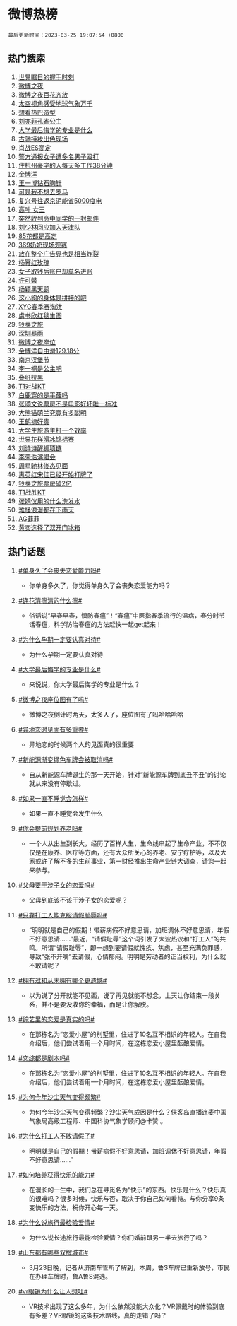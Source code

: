 # 微博热榜

`最后更新时间：2023-03-25 19:07:54 +0800`

## 热门搜索

1. [世界瞩目的握手时刻](https://m.weibo.cn/search?containerid=100103type%3D1%26t%3D10%26q%3D%23%E4%B8%96%E7%95%8C%E7%9E%A9%E7%9B%AE%E7%9A%84%E6%8F%A1%E6%89%8B%E6%97%B6%E5%88%BB%23&stream_entry_id=51&isnewpage=1&extparam=seat%3D1%26dgr%3D0%26c_type%3D51%26stream_entry_id%3D51%26cate%3D10103%26pos%3D0%26filter_type%3Drealtimehot%26display_time%3D1679742472%26pre_seqid%3D16797424725660450414366&luicode=10000011&lfid=106003type%253D25%2526t%253D3%2526disable_hot%253D1%2526filter_type%253Drealtimehot)
1. [微博之夜](https://m.weibo.cn/search?containerid=100103type%3D1%26t%3D10%26q%3D%E5%BE%AE%E5%8D%9A%E4%B9%8B%E5%A4%9C&stream_entry_id=31&isnewpage=1&extparam=seat%3D1%26flag%3D4%26c_type%3D31%26dgr%3D0%26cate%3D5001%26q%3D%25E5%25BE%25AE%25E5%258D%259A%25E4%25B9%258B%25E5%25A4%259C%26filter_type%3Drealtimehot%26realpos%3D1%26pos%3D0%26stream_entry_id%3D31%26band_rank%3D1%26lcate%3D5001%26display_time%3D1679742472%26pre_seqid%3D16797424725660450414366&luicode=10000011&lfid=106003type%253D25%2526t%253D3%2526disable_hot%253D1%2526filter_type%253Drealtimehot)
1. [微博之夜百花齐放](https://m.weibo.cn/search?containerid=100103type%3D1%26t%3D10%26q%3D%23%E5%BE%AE%E5%8D%9A%E4%B9%8B%E5%A4%9C%E7%99%BE%E8%8A%B1%E9%BD%90%E6%94%BE%23&stream_entry_id=31&isnewpage=1&extparam=seat%3D1%26flag%3D4%26c_type%3D31%26dgr%3D0%26cate%3D5001%26q%3D%2523%25E5%25BE%25AE%25E5%258D%259A%25E4%25B9%258B%25E5%25A4%259C%25E7%2599%25BE%25E8%258A%25B1%25E9%25BD%2590%25E6%2594%25BE%2523%26filter_type%3Drealtimehot%26realpos%3D2%26pos%3D1%26stream_entry_id%3D31%26band_rank%3D2%26lcate%3D5001%26display_time%3D1679742472%26pre_seqid%3D16797424725660450414366&luicode=10000011&lfid=106003type%253D25%2526t%253D3%2526disable_hot%253D1%2526filter_type%253Drealtimehot)
1. [太空视角感受地球气象万千](https://m.weibo.cn/search?containerid=100103type%3D1%26t%3D10%26q%3D%23%E5%A4%AA%E7%A9%BA%E8%A7%86%E8%A7%92%E6%84%9F%E5%8F%97%E5%9C%B0%E7%90%83%E6%B0%94%E8%B1%A1%E4%B8%87%E5%8D%83%23&stream_entry_id=31&isnewpage=1&extparam=seat%3D1%26flag%3D0%26c_type%3D31%26dgr%3D0%26cate%3D5001%26q%3D%2523%25E5%25A4%25AA%25E7%25A9%25BA%25E8%25A7%2586%25E8%25A7%2592%25E6%2584%259F%25E5%258F%2597%25E5%259C%25B0%25E7%2590%2583%25E6%25B0%2594%25E8%25B1%25A1%25E4%25B8%2587%25E5%258D%2583%2523%26filter_type%3Drealtimehot%26realpos%3D3%26pos%3D2%26stream_entry_id%3D31%26band_rank%3D3%26lcate%3D5001%26display_time%3D1679742472%26pre_seqid%3D16797424725660450414366&luicode=10000011&lfid=106003type%253D25%2526t%253D3%2526disable_hot%253D1%2526filter_type%253Drealtimehot)
1. [想看热巴造型](https://m.weibo.cn/search?containerid=100103type%3D1%26t%3D10%26q%3D%E6%83%B3%E7%9C%8B%E7%83%AD%E5%B7%B4%E9%80%A0%E5%9E%8B&stream_entry_id=31&isnewpage=1&extparam=seat%3D1%26flag%3D1%26c_type%3D31%26dgr%3D0%26cate%3D5001%26q%3D%25E6%2583%25B3%25E7%259C%258B%25E7%2583%25AD%25E5%25B7%25B4%25E9%2580%25A0%25E5%259E%258B%26filter_type%3Drealtimehot%26realpos%3D4%26pos%3D3%26stream_entry_id%3D31%26band_rank%3D4%26lcate%3D5001%26display_time%3D1679742472%26pre_seqid%3D16797424725660450414366&luicode=10000011&lfid=106003type%253D25%2526t%253D3%2526disable_hot%253D1%2526filter_type%253Drealtimehot)
1. [刘亦菲孔雀公主](https://m.weibo.cn/search?containerid=100103type%3D1%26t%3D10%26q%3D%23%E5%88%98%E4%BA%A6%E8%8F%B2%E5%AD%94%E9%9B%80%E5%85%AC%E4%B8%BB%23&stream_entry_id=31&isnewpage=1&extparam=seat%3D1%26flag%3D16%26c_type%3D31%26dgr%3D0%26cate%3D5001%26q%3D%2523%25E5%2588%2598%25E4%25BA%25A6%25E8%258F%25B2%25E5%25AD%2594%25E9%259B%2580%25E5%2585%25AC%25E4%25B8%25BB%2523%26filter_type%3Drealtimehot%26realpos%3D5%26pos%3D4%26stream_entry_id%3D31%26band_rank%3D5%26lcate%3D5001%26display_time%3D1679742472%26pre_seqid%3D16797424725660450414366&luicode=10000011&lfid=106003type%253D25%2526t%253D3%2526disable_hot%253D1%2526filter_type%253Drealtimehot)
1. [大学最后悔学的专业是什么](https://m.weibo.cn/search?containerid=100103type%3D1%26t%3D10%26q%3D%23%E5%A4%A7%E5%AD%A6%E6%9C%80%E5%90%8E%E6%82%94%E5%AD%A6%E7%9A%84%E4%B8%93%E4%B8%9A%E6%98%AF%E4%BB%80%E4%B9%88%23&stream_entry_id=31&isnewpage=1&extparam=seat%3D1%26flag%3D1%26c_type%3D31%26dgr%3D0%26cate%3D5001%26q%3D%2523%25E5%25A4%25A7%25E5%25AD%25A6%25E6%259C%2580%25E5%2590%258E%25E6%2582%2594%25E5%25AD%25A6%25E7%259A%2584%25E4%25B8%2593%25E4%25B8%259A%25E6%2598%25AF%25E4%25BB%2580%25E4%25B9%2588%2523%26filter_type%3Drealtimehot%26realpos%3D6%26pos%3D5%26stream_entry_id%3D31%26band_rank%3D6%26lcate%3D5001%26display_time%3D1679742472%26pre_seqid%3D16797424725660450414366&luicode=10000011&lfid=106003type%253D25%2526t%253D3%2526disable_hot%253D1%2526filter_type%253Drealtimehot)
1. [古驰持妆出色现场](https://m.weibo.cn/search?containerid=100103type%3D1%26t%3D10%26q%3D%23%E5%8F%A4%E9%A9%B0%E6%8C%81%E5%A6%86%E5%87%BA%E8%89%B2%E7%8E%B0%E5%9C%BA%23&stream_entry_id=31&isnewpage=1&extparam=seat%3D1%26c_type%3D31%26topic_ad%3D1%26cate%3D5001%26adid%3D183595%26q%3D%2523%25E5%258F%25A4%25E9%25A9%25B0%25E6%258C%2581%25E5%25A6%2586%25E5%2587%25BA%25E8%2589%25B2%25E7%258E%25B0%25E5%259C%25BA%2523%26filter_type%3Drealtimehot%26stream_entry_id%3D31%26dgr%3D0%26band_rank%3D7%26lcate%3D5001%26pos%3D6%26display_time%3D1679742472%26pre_seqid%3D16797424725660450414366&luicode=10000011&lfid=106003type%253D25%2526t%253D3%2526disable_hot%253D1%2526filter_type%253Drealtimehot)
1. [肖战ES高定](https://m.weibo.cn/search?containerid=100103type%3D1%26t%3D10%26q%3D%23%E8%82%96%E6%88%98ES%E9%AB%98%E5%AE%9A%23&stream_entry_id=31&isnewpage=1&extparam=seat%3D1%26flag%3D1%26c_type%3D31%26dgr%3D0%26cate%3D5001%26q%3D%2523%25E8%2582%2596%25E6%2588%2598ES%25E9%25AB%2598%25E5%25AE%259A%2523%26filter_type%3Drealtimehot%26realpos%3D7%26pos%3D7%26stream_entry_id%3D31%26band_rank%3D7%26lcate%3D5001%26display_time%3D1679742472%26pre_seqid%3D16797424725660450414366&luicode=10000011&lfid=106003type%253D25%2526t%253D3%2526disable_hot%253D1%2526filter_type%253Drealtimehot)
1. [警方通报女子遭多名男子殴打](https://m.weibo.cn/search?containerid=100103type%3D1%26t%3D10%26q%3D%23%E8%AD%A6%E6%96%B9%E9%80%9A%E6%8A%A5%E5%A5%B3%E5%AD%90%E9%81%AD%E5%A4%9A%E5%90%8D%E7%94%B7%E5%AD%90%E6%AE%B4%E6%89%93%23&stream_entry_id=31&isnewpage=1&extparam=seat%3D1%26flag%3D1%26c_type%3D31%26dgr%3D0%26cate%3D5001%26q%3D%2523%25E8%25AD%25A6%25E6%2596%25B9%25E9%2580%259A%25E6%258A%25A5%25E5%25A5%25B3%25E5%25AD%2590%25E9%2581%25AD%25E5%25A4%259A%25E5%2590%258D%25E7%2594%25B7%25E5%25AD%2590%25E6%25AE%25B4%25E6%2589%2593%2523%26filter_type%3Drealtimehot%26realpos%3D8%26pos%3D8%26stream_entry_id%3D31%26band_rank%3D8%26lcate%3D5001%26display_time%3D1679742472%26pre_seqid%3D16797424725660450414366&luicode=10000011&lfid=106003type%253D25%2526t%253D3%2526disable_hot%253D1%2526filter_type%253Drealtimehot)
1. [住杭州豪宅的人每天多工作38分钟](https://m.weibo.cn/search?containerid=100103type%3D1%26t%3D10%26q%3D%23%E4%BD%8F%E6%9D%AD%E5%B7%9E%E8%B1%AA%E5%AE%85%E7%9A%84%E4%BA%BA%E6%AF%8F%E5%A4%A9%E5%A4%9A%E5%B7%A5%E4%BD%9C38%E5%88%86%E9%92%9F%23&stream_entry_id=31&isnewpage=1&extparam=seat%3D1%26flag%3D1%26c_type%3D31%26dgr%3D0%26cate%3D5001%26q%3D%2523%25E4%25BD%258F%25E6%259D%25AD%25E5%25B7%259E%25E8%25B1%25AA%25E5%25AE%2585%25E7%259A%2584%25E4%25BA%25BA%25E6%25AF%258F%25E5%25A4%25A9%25E5%25A4%259A%25E5%25B7%25A5%25E4%25BD%259C38%25E5%2588%2586%25E9%2592%259F%2523%26filter_type%3Drealtimehot%26realpos%3D9%26pos%3D9%26stream_entry_id%3D31%26band_rank%3D9%26lcate%3D5001%26display_time%3D1679742472%26pre_seqid%3D16797424725660450414366&luicode=10000011&lfid=106003type%253D25%2526t%253D3%2526disable_hot%253D1%2526filter_type%253Drealtimehot)
1. [金博洋](https://m.weibo.cn/search?containerid=100103type%3D1%26t%3D10%26q%3D%E9%87%91%E5%8D%9A%E6%B4%8B&stream_entry_id=31&isnewpage=1&extparam=seat%3D1%26flag%3D1%26c_type%3D31%26dgr%3D0%26cate%3D5001%26q%3D%25E9%2587%2591%25E5%258D%259A%25E6%25B4%258B%26filter_type%3Drealtimehot%26realpos%3D10%26pos%3D10%26stream_entry_id%3D31%26band_rank%3D10%26lcate%3D5001%26display_time%3D1679742472%26pre_seqid%3D16797424725660450414366&luicode=10000011&lfid=106003type%253D25%2526t%253D3%2526disable_hot%253D1%2526filter_type%253Drealtimehot)
1. [王一博钻石胸针](https://m.weibo.cn/search?containerid=100103type%3D1%26t%3D10%26q%3D%23%E7%8E%8B%E4%B8%80%E5%8D%9A%E9%92%BB%E7%9F%B3%E8%83%B8%E9%92%88%23&stream_entry_id=31&isnewpage=1&extparam=seat%3D1%26flag%3D1%26c_type%3D31%26dgr%3D0%26cate%3D5001%26q%3D%2523%25E7%258E%258B%25E4%25B8%2580%25E5%258D%259A%25E9%2592%25BB%25E7%259F%25B3%25E8%2583%25B8%25E9%2592%2588%2523%26filter_type%3Drealtimehot%26realpos%3D11%26pos%3D11%26stream_entry_id%3D31%26band_rank%3D11%26lcate%3D5001%26display_time%3D1679742472%26pre_seqid%3D16797424725660450414366&luicode=10000011&lfid=106003type%253D25%2526t%253D3%2526disable_hot%253D1%2526filter_type%253Drealtimehot)
1. [可是我不想去罗马](https://m.weibo.cn/search?containerid=100103type%3D1%26t%3D10%26q%3D%23%E5%8F%AF%E6%98%AF%E6%88%91%E4%B8%8D%E6%83%B3%E5%8E%BB%E7%BD%97%E9%A9%AC%23&stream_entry_id=31&isnewpage=1&extparam=seat%3D1%26flag%3D0%26c_type%3D31%26dgr%3D0%26cate%3D5001%26q%3D%2523%25E5%258F%25AF%25E6%2598%25AF%25E6%2588%2591%25E4%25B8%258D%25E6%2583%25B3%25E5%258E%25BB%25E7%25BD%2597%25E9%25A9%25AC%2523%26filter_type%3Drealtimehot%26realpos%3D12%26pos%3D12%26stream_entry_id%3D31%26band_rank%3D12%26lcate%3D5001%26display_time%3D1679742472%26pre_seqid%3D16797424725660450414366&luicode=10000011&lfid=106003type%253D25%2526t%253D3%2526disable_hot%253D1%2526filter_type%253Drealtimehot)
1. [复兴号往返京沪能省5000度电](https://m.weibo.cn/search?containerid=100103type%3D1%26t%3D10%26q%3D%23%E5%A4%8D%E5%85%B4%E5%8F%B7%E5%BE%80%E8%BF%94%E4%BA%AC%E6%B2%AA%E8%83%BD%E7%9C%815000%E5%BA%A6%E7%94%B5%23&stream_entry_id=31&isnewpage=1&extparam=seat%3D1%26flag%3D1%26c_type%3D31%26dgr%3D0%26cate%3D5001%26q%3D%2523%25E5%25A4%258D%25E5%2585%25B4%25E5%258F%25B7%25E5%25BE%2580%25E8%25BF%2594%25E4%25BA%25AC%25E6%25B2%25AA%25E8%2583%25BD%25E7%259C%25815000%25E5%25BA%25A6%25E7%2594%25B5%2523%26filter_type%3Drealtimehot%26realpos%3D13%26pos%3D13%26stream_entry_id%3D31%26band_rank%3D13%26lcate%3D5001%26display_time%3D1679742472%26pre_seqid%3D16797424725660450414366&luicode=10000011&lfid=106003type%253D25%2526t%253D3%2526disable_hot%253D1%2526filter_type%253Drealtimehot)
1. [高叶 女王](https://m.weibo.cn/search?containerid=100103type%3D1%26t%3D10%26q%3D%E9%AB%98%E5%8F%B6+%E5%A5%B3%E7%8E%8B&stream_entry_id=31&isnewpage=1&extparam=seat%3D1%26flag%3D1%26c_type%3D31%26dgr%3D0%26cate%3D5001%26q%3D%25E9%25AB%2598%25E5%258F%25B6%2520%25E5%25A5%25B3%25E7%258E%258B%26filter_type%3Drealtimehot%26realpos%3D14%26pos%3D14%26stream_entry_id%3D31%26band_rank%3D14%26lcate%3D5001%26display_time%3D1679742472%26pre_seqid%3D16797424725660450414366&luicode=10000011&lfid=106003type%253D25%2526t%253D3%2526disable_hot%253D1%2526filter_type%253Drealtimehot)
1. [突然收到高中同学的一封邮件](https://m.weibo.cn/search?containerid=100103type%3D1%26t%3D10%26q%3D%23%E7%AA%81%E7%84%B6%E6%94%B6%E5%88%B0%E9%AB%98%E4%B8%AD%E5%90%8C%E5%AD%A6%E7%9A%84%E4%B8%80%E5%B0%81%E9%82%AE%E4%BB%B6%23&stream_entry_id=31&isnewpage=1&extparam=seat%3D1%26flag%3D1%26c_type%3D31%26dgr%3D0%26cate%3D5001%26q%3D%2523%25E7%25AA%2581%25E7%2584%25B6%25E6%2594%25B6%25E5%2588%25B0%25E9%25AB%2598%25E4%25B8%25AD%25E5%2590%258C%25E5%25AD%25A6%25E7%259A%2584%25E4%25B8%2580%25E5%25B0%2581%25E9%2582%25AE%25E4%25BB%25B6%2523%26filter_type%3Drealtimehot%26realpos%3D15%26pos%3D15%26stream_entry_id%3D31%26band_rank%3D15%26lcate%3D5001%26display_time%3D1679742472%26pre_seqid%3D16797424725660450414366&luicode=10000011&lfid=106003type%253D25%2526t%253D3%2526disable_hot%253D1%2526filter_type%253Drealtimehot)
1. [刘少林回应加入天津队](https://m.weibo.cn/search?containerid=100103type%3D1%26t%3D10%26q%3D%23%E5%88%98%E5%B0%91%E6%9E%97%E5%9B%9E%E5%BA%94%E5%8A%A0%E5%85%A5%E5%A4%A9%E6%B4%A5%E9%98%9F%23&stream_entry_id=31&isnewpage=1&extparam=seat%3D1%26flag%3D0%26c_type%3D31%26dgr%3D0%26cate%3D5001%26q%3D%2523%25E5%2588%2598%25E5%25B0%2591%25E6%259E%2597%25E5%259B%259E%25E5%25BA%2594%25E5%258A%25A0%25E5%2585%25A5%25E5%25A4%25A9%25E6%25B4%25A5%25E9%2598%259F%2523%26filter_type%3Drealtimehot%26realpos%3D16%26pos%3D16%26stream_entry_id%3D31%26band_rank%3D16%26lcate%3D5001%26display_time%3D1679742472%26pre_seqid%3D16797424725660450414366&luicode=10000011&lfid=106003type%253D25%2526t%253D3%2526disable_hot%253D1%2526filter_type%253Drealtimehot)
1. [85花都是高定](https://m.weibo.cn/search?containerid=100103type%3D1%26t%3D10%26q%3D%2385%E8%8A%B1%E9%83%BD%E6%98%AF%E9%AB%98%E5%AE%9A%23&stream_entry_id=31&isnewpage=1&extparam=seat%3D1%26flag%3D1%26c_type%3D31%26dgr%3D0%26cate%3D5001%26q%3D%252385%25E8%258A%25B1%25E9%2583%25BD%25E6%2598%25AF%25E9%25AB%2598%25E5%25AE%259A%2523%26filter_type%3Drealtimehot%26realpos%3D17%26pos%3D17%26stream_entry_id%3D31%26band_rank%3D17%26lcate%3D5001%26display_time%3D1679742472%26pre_seqid%3D16797424725660450414366&luicode=10000011&lfid=106003type%253D25%2526t%253D3%2526disable_hot%253D1%2526filter_type%253Drealtimehot)
1. [369奶奶现场观赛](https://m.weibo.cn/search?containerid=100103type%3D1%26t%3D10%26q%3D%23369%E5%A5%B6%E5%A5%B6%E7%8E%B0%E5%9C%BA%E8%A7%82%E8%B5%9B%23&stream_entry_id=31&isnewpage=1&extparam=seat%3D1%26flag%3D1%26c_type%3D31%26dgr%3D0%26cate%3D5001%26q%3D%2523369%25E5%25A5%25B6%25E5%25A5%25B6%25E7%258E%25B0%25E5%259C%25BA%25E8%25A7%2582%25E8%25B5%259B%2523%26filter_type%3Drealtimehot%26realpos%3D18%26pos%3D18%26stream_entry_id%3D31%26band_rank%3D18%26lcate%3D5001%26display_time%3D1679742472%26pre_seqid%3D16797424725660450414366&luicode=10000011&lfid=106003type%253D25%2526t%253D3%2526disable_hot%253D1%2526filter_type%253Drealtimehot)
1. [放在整个广告界也是相当炸裂](https://m.weibo.cn/search?containerid=100103type%3D1%26t%3D10%26q%3D%23%E6%94%BE%E5%9C%A8%E6%95%B4%E4%B8%AA%E5%B9%BF%E5%91%8A%E7%95%8C%E4%B9%9F%E6%98%AF%E7%9B%B8%E5%BD%93%E7%82%B8%E8%A3%82%23&stream_entry_id=31&isnewpage=1&extparam=seat%3D1%26flag%3D1%26c_type%3D31%26dgr%3D0%26cate%3D5001%26q%3D%2523%25E6%2594%25BE%25E5%259C%25A8%25E6%2595%25B4%25E4%25B8%25AA%25E5%25B9%25BF%25E5%2591%258A%25E7%2595%258C%25E4%25B9%259F%25E6%2598%25AF%25E7%259B%25B8%25E5%25BD%2593%25E7%2582%25B8%25E8%25A3%2582%2523%26filter_type%3Drealtimehot%26realpos%3D19%26pos%3D19%26stream_entry_id%3D31%26band_rank%3D19%26lcate%3D5001%26display_time%3D1679742472%26pre_seqid%3D16797424725660450414366&luicode=10000011&lfid=106003type%253D25%2526t%253D3%2526disable_hot%253D1%2526filter_type%253Drealtimehot)
1. [杨幂红玫瑰](https://m.weibo.cn/search?containerid=100103type%3D1%26t%3D10%26q%3D%E6%9D%A8%E5%B9%82%E7%BA%A2%E7%8E%AB%E7%91%B0&stream_entry_id=31&isnewpage=1&extparam=seat%3D1%26flag%3D2%26c_type%3D31%26dgr%3D0%26cate%3D5001%26q%3D%25E6%259D%25A8%25E5%25B9%2582%25E7%25BA%25A2%25E7%258E%25AB%25E7%2591%25B0%26filter_type%3Drealtimehot%26realpos%3D20%26pos%3D20%26stream_entry_id%3D31%26band_rank%3D20%26lcate%3D5001%26display_time%3D1679742472%26pre_seqid%3D16797424725660450414366&luicode=10000011&lfid=106003type%253D25%2526t%253D3%2526disable_hot%253D1%2526filter_type%253Drealtimehot)
1. [女子取钱后账户却莫名进账](https://m.weibo.cn/search?containerid=100103type%3D1%26t%3D10%26q%3D%23%E5%A5%B3%E5%AD%90%E5%8F%96%E9%92%B1%E5%90%8E%E8%B4%A6%E6%88%B7%E5%8D%B4%E8%8E%AB%E5%90%8D%E8%BF%9B%E8%B4%A6%23&stream_entry_id=31&isnewpage=1&extparam=seat%3D1%26flag%3D1%26c_type%3D31%26dgr%3D0%26cate%3D5001%26q%3D%2523%25E5%25A5%25B3%25E5%25AD%2590%25E5%258F%2596%25E9%2592%25B1%25E5%2590%258E%25E8%25B4%25A6%25E6%2588%25B7%25E5%258D%25B4%25E8%258E%25AB%25E5%2590%258D%25E8%25BF%259B%25E8%25B4%25A6%2523%26filter_type%3Drealtimehot%26realpos%3D21%26pos%3D21%26stream_entry_id%3D31%26band_rank%3D21%26lcate%3D5001%26display_time%3D1679742472%26pre_seqid%3D16797424725660450414366&luicode=10000011&lfid=106003type%253D25%2526t%253D3%2526disable_hot%253D1%2526filter_type%253Drealtimehot)
1. [许可馨](https://m.weibo.cn/search?containerid=100103type%3D1%26t%3D10%26q%3D%E8%AE%B8%E5%8F%AF%E9%A6%A8&stream_entry_id=31&isnewpage=1&extparam=seat%3D1%26flag%3D0%26c_type%3D31%26dgr%3D0%26cate%3D5001%26q%3D%25E8%25AE%25B8%25E5%258F%25AF%25E9%25A6%25A8%26filter_type%3Drealtimehot%26realpos%3D22%26pos%3D22%26stream_entry_id%3D31%26band_rank%3D22%26lcate%3D5001%26display_time%3D1679742472%26pre_seqid%3D16797424725660450414366&luicode=10000011&lfid=106003type%253D25%2526t%253D3%2526disable_hot%253D1%2526filter_type%253Drealtimehot)
1. [杨颖黑天鹅](https://m.weibo.cn/search?containerid=100103type%3D1%26t%3D10%26q%3D%23%E6%9D%A8%E9%A2%96%E9%BB%91%E5%A4%A9%E9%B9%85%23&stream_entry_id=31&isnewpage=1&extparam=seat%3D1%26flag%3D2%26c_type%3D31%26dgr%3D0%26cate%3D5001%26q%3D%2523%25E6%259D%25A8%25E9%25A2%2596%25E9%25BB%2591%25E5%25A4%25A9%25E9%25B9%2585%2523%26filter_type%3Drealtimehot%26realpos%3D23%26pos%3D23%26stream_entry_id%3D31%26band_rank%3D23%26lcate%3D5001%26display_time%3D1679742472%26pre_seqid%3D16797424725660450414366&luicode=10000011&lfid=106003type%253D25%2526t%253D3%2526disable_hot%253D1%2526filter_type%253Drealtimehot)
1. [这小狗的身体是拼接的吧](https://m.weibo.cn/search?containerid=100103type%3D1%26t%3D10%26q%3D%23%E8%BF%99%E5%B0%8F%E7%8B%97%E7%9A%84%E8%BA%AB%E4%BD%93%E6%98%AF%E6%8B%BC%E6%8E%A5%E7%9A%84%E5%90%A7%23&stream_entry_id=31&isnewpage=1&extparam=seat%3D1%26flag%3D0%26c_type%3D31%26dgr%3D0%26cate%3D5001%26q%3D%2523%25E8%25BF%2599%25E5%25B0%258F%25E7%258B%2597%25E7%259A%2584%25E8%25BA%25AB%25E4%25BD%2593%25E6%2598%25AF%25E6%258B%25BC%25E6%258E%25A5%25E7%259A%2584%25E5%2590%25A7%2523%26filter_type%3Drealtimehot%26realpos%3D24%26pos%3D24%26stream_entry_id%3D31%26band_rank%3D24%26lcate%3D5001%26display_time%3D1679742472%26pre_seqid%3D16797424725660450414366&luicode=10000011&lfid=106003type%253D25%2526t%253D3%2526disable_hot%253D1%2526filter_type%253Drealtimehot)
1. [XYG春季赛淘汰](https://m.weibo.cn/search?containerid=100103type%3D1%26t%3D10%26q%3D%23XYG%E6%98%A5%E5%AD%A3%E8%B5%9B%E6%B7%98%E6%B1%B0%23&stream_entry_id=31&isnewpage=1&extparam=seat%3D1%26flag%3D1%26c_type%3D31%26dgr%3D0%26cate%3D5001%26q%3D%2523XYG%25E6%2598%25A5%25E5%25AD%25A3%25E8%25B5%259B%25E6%25B7%2598%25E6%25B1%25B0%2523%26filter_type%3Drealtimehot%26realpos%3D25%26pos%3D25%26stream_entry_id%3D31%26band_rank%3D25%26lcate%3D5001%26display_time%3D1679742472%26pre_seqid%3D16797424725660450414366&luicode=10000011&lfid=106003type%253D25%2526t%253D3%2526disable_hot%253D1%2526filter_type%253Drealtimehot)
1. [虞书欣红毯生图](https://m.weibo.cn/search?containerid=100103type%3D1%26t%3D10%26q%3D%23%E8%99%9E%E4%B9%A6%E6%AC%A3%E7%BA%A2%E6%AF%AF%E7%94%9F%E5%9B%BE%23&stream_entry_id=31&isnewpage=1&extparam=seat%3D1%26flag%3D0%26c_type%3D31%26dgr%3D0%26cate%3D5001%26q%3D%2523%25E8%2599%259E%25E4%25B9%25A6%25E6%25AC%25A3%25E7%25BA%25A2%25E6%25AF%25AF%25E7%2594%259F%25E5%259B%25BE%2523%26filter_type%3Drealtimehot%26realpos%3D26%26pos%3D26%26stream_entry_id%3D31%26band_rank%3D26%26lcate%3D5001%26display_time%3D1679742472%26pre_seqid%3D16797424725660450414366&luicode=10000011&lfid=106003type%253D25%2526t%253D3%2526disable_hot%253D1%2526filter_type%253Drealtimehot)
1. [铃芽之旅](https://m.weibo.cn/search?containerid=100103type%3D1%26t%3D10%26q%3D%E9%93%83%E8%8A%BD%E4%B9%8B%E6%97%85&stream_entry_id=31&isnewpage=1&extparam=seat%3D1%26flag%3D0%26c_type%3D31%26dgr%3D0%26cate%3D5001%26q%3D%25E9%2593%2583%25E8%258A%25BD%25E4%25B9%258B%25E6%2597%2585%26filter_type%3Drealtimehot%26realpos%3D27%26pos%3D27%26stream_entry_id%3D31%26band_rank%3D27%26lcate%3D5001%26display_time%3D1679742472%26pre_seqid%3D16797424725660450414366&luicode=10000011&lfid=106003type%253D25%2526t%253D3%2526disable_hot%253D1%2526filter_type%253Drealtimehot)
1. [深圳暴雨](https://m.weibo.cn/search?containerid=100103type%3D1%26t%3D10%26q%3D%23%E6%B7%B1%E5%9C%B3%E6%9A%B4%E9%9B%A8%23&stream_entry_id=31&isnewpage=1&extparam=seat%3D1%26flag%3D0%26c_type%3D31%26dgr%3D0%26cate%3D5001%26q%3D%2523%25E6%25B7%25B1%25E5%259C%25B3%25E6%259A%25B4%25E9%259B%25A8%2523%26filter_type%3Drealtimehot%26realpos%3D28%26pos%3D28%26stream_entry_id%3D31%26band_rank%3D28%26lcate%3D5001%26display_time%3D1679742472%26pre_seqid%3D16797424725660450414366&luicode=10000011&lfid=106003type%253D25%2526t%253D3%2526disable_hot%253D1%2526filter_type%253Drealtimehot)
1. [微博之夜座位](https://m.weibo.cn/search?containerid=100103type%3D1%26t%3D10%26q%3D%23%E5%BE%AE%E5%8D%9A%E4%B9%8B%E5%A4%9C%E5%BA%A7%E4%BD%8D%23&stream_entry_id=31&isnewpage=1&extparam=seat%3D1%26flag%3D1%26c_type%3D31%26dgr%3D0%26cate%3D5001%26q%3D%2523%25E5%25BE%25AE%25E5%258D%259A%25E4%25B9%258B%25E5%25A4%259C%25E5%25BA%25A7%25E4%25BD%258D%2523%26filter_type%3Drealtimehot%26realpos%3D29%26pos%3D29%26stream_entry_id%3D31%26band_rank%3D29%26lcate%3D5001%26display_time%3D1679742472%26pre_seqid%3D16797424725660450414366&luicode=10000011&lfid=106003type%253D25%2526t%253D3%2526disable_hot%253D1%2526filter_type%253Drealtimehot)
1. [金博洋自由滑129.18分](https://m.weibo.cn/search?containerid=100103type%3D1%26t%3D10%26q%3D%23%E9%87%91%E5%8D%9A%E6%B4%8B%E8%87%AA%E7%94%B1%E6%BB%91129.18%E5%88%86%23&stream_entry_id=31&isnewpage=1&extparam=seat%3D1%26flag%3D1%26c_type%3D31%26dgr%3D0%26cate%3D5001%26q%3D%2523%25E9%2587%2591%25E5%258D%259A%25E6%25B4%258B%25E8%2587%25AA%25E7%2594%25B1%25E6%25BB%2591129.18%25E5%2588%2586%2523%26filter_type%3Drealtimehot%26realpos%3D30%26pos%3D30%26stream_entry_id%3D31%26band_rank%3D30%26lcate%3D5001%26display_time%3D1679742472%26pre_seqid%3D16797424725660450414366&luicode=10000011&lfid=106003type%253D25%2526t%253D3%2526disable_hot%253D1%2526filter_type%253Drealtimehot)
1. [南京汉堡节](https://m.weibo.cn/search?containerid=100103type%3D1%26t%3D10%26q%3D%23%E5%8D%97%E4%BA%AC%E6%B1%89%E5%A0%A1%E8%8A%82%23&stream_entry_id=31&isnewpage=1&extparam=seat%3D1%26flag%3D0%26c_type%3D31%26dgr%3D0%26cate%3D5001%26q%3D%2523%25E5%258D%2597%25E4%25BA%25AC%25E6%25B1%2589%25E5%25A0%25A1%25E8%258A%2582%2523%26filter_type%3Drealtimehot%26realpos%3D31%26pos%3D31%26stream_entry_id%3D31%26band_rank%3D31%26lcate%3D5001%26display_time%3D1679742472%26pre_seqid%3D16797424725660450414366&luicode=10000011&lfid=106003type%253D25%2526t%253D3%2526disable_hot%253D1%2526filter_type%253Drealtimehot)
1. [李一桐是公主吧](https://m.weibo.cn/search?containerid=100103type%3D1%26t%3D10%26q%3D%23%E6%9D%8E%E4%B8%80%E6%A1%90%E6%98%AF%E5%85%AC%E4%B8%BB%E5%90%A7%23&stream_entry_id=31&isnewpage=1&extparam=seat%3D1%26flag%3D0%26c_type%3D31%26dgr%3D0%26cate%3D5001%26q%3D%2523%25E6%259D%258E%25E4%25B8%2580%25E6%25A1%2590%25E6%2598%25AF%25E5%2585%25AC%25E4%25B8%25BB%25E5%2590%25A7%2523%26filter_type%3Drealtimehot%26realpos%3D32%26pos%3D32%26stream_entry_id%3D31%26band_rank%3D32%26lcate%3D5001%26display_time%3D1679742472%26pre_seqid%3D16797424725660450414366&luicode=10000011&lfid=106003type%253D25%2526t%253D3%2526disable_hot%253D1%2526filter_type%253Drealtimehot)
1. [叠纸拉黑](https://m.weibo.cn/search?containerid=100103type%3D1%26t%3D10%26q%3D%E5%8F%A0%E7%BA%B8%E6%8B%89%E9%BB%91&stream_entry_id=31&isnewpage=1&extparam=seat%3D1%26flag%3D0%26c_type%3D31%26dgr%3D0%26cate%3D5001%26q%3D%25E5%258F%25A0%25E7%25BA%25B8%25E6%258B%2589%25E9%25BB%2591%26filter_type%3Drealtimehot%26realpos%3D33%26pos%3D33%26stream_entry_id%3D31%26band_rank%3D33%26lcate%3D5001%26display_time%3D1679742472%26pre_seqid%3D16797424725660450414366&luicode=10000011&lfid=106003type%253D25%2526t%253D3%2526disable_hot%253D1%2526filter_type%253Drealtimehot)
1. [T1对战KT](https://m.weibo.cn/search?containerid=100103type%3D1%26t%3D10%26q%3D%23T1%E5%AF%B9%E6%88%98KT%23&stream_entry_id=31&isnewpage=1&extparam=seat%3D1%26flag%3D0%26c_type%3D31%26dgr%3D0%26cate%3D5001%26q%3D%2523T1%25E5%25AF%25B9%25E6%2588%2598KT%2523%26filter_type%3Drealtimehot%26realpos%3D34%26pos%3D34%26stream_entry_id%3D31%26band_rank%3D34%26lcate%3D5001%26display_time%3D1679742472%26pre_seqid%3D16797424725660450414366&luicode=10000011&lfid=106003type%253D25%2526t%253D3%2526disable_hot%253D1%2526filter_type%253Drealtimehot)
1. [白鹿穿的是平菇吗](https://m.weibo.cn/search?containerid=100103type%3D1%26t%3D10%26q%3D%23%E7%99%BD%E9%B9%BF%E7%A9%BF%E7%9A%84%E6%98%AF%E5%B9%B3%E8%8F%87%E5%90%97%23&stream_entry_id=31&isnewpage=1&extparam=seat%3D1%26flag%3D0%26c_type%3D31%26dgr%3D0%26cate%3D5001%26q%3D%2523%25E7%2599%25BD%25E9%25B9%25BF%25E7%25A9%25BF%25E7%259A%2584%25E6%2598%25AF%25E5%25B9%25B3%25E8%258F%2587%25E5%2590%2597%2523%26filter_type%3Drealtimehot%26realpos%3D35%26pos%3D35%26stream_entry_id%3D31%26band_rank%3D35%26lcate%3D5001%26display_time%3D1679742472%26pre_seqid%3D16797424725660450414366&luicode=10000011&lfid=106003type%253D25%2526t%253D3%2526disable_hot%253D1%2526filter_type%253Drealtimehot)
1. [张颂文说票房不是电影好坏唯一标准](https://m.weibo.cn/search?containerid=100103type%3D1%26t%3D10%26q%3D%23%E5%BC%A0%E9%A2%82%E6%96%87%E8%AF%B4%E7%A5%A8%E6%88%BF%E4%B8%8D%E6%98%AF%E7%94%B5%E5%BD%B1%E5%A5%BD%E5%9D%8F%E5%94%AF%E4%B8%80%E6%A0%87%E5%87%86%23&stream_entry_id=31&isnewpage=1&extparam=seat%3D1%26flag%3D0%26c_type%3D31%26dgr%3D0%26cate%3D5001%26q%3D%2523%25E5%25BC%25A0%25E9%25A2%2582%25E6%2596%2587%25E8%25AF%25B4%25E7%25A5%25A8%25E6%2588%25BF%25E4%25B8%258D%25E6%2598%25AF%25E7%2594%25B5%25E5%25BD%25B1%25E5%25A5%25BD%25E5%259D%258F%25E5%2594%25AF%25E4%25B8%2580%25E6%25A0%2587%25E5%2587%2586%2523%26filter_type%3Drealtimehot%26realpos%3D36%26pos%3D36%26stream_entry_id%3D31%26band_rank%3D36%26lcate%3D5001%26display_time%3D1679742472%26pre_seqid%3D16797424725660450414366&luicode=10000011&lfid=106003type%253D25%2526t%253D3%2526disable_hot%253D1%2526filter_type%253Drealtimehot)
1. [大熊猫萌兰究竟有多聪明](https://m.weibo.cn/search?containerid=100103type%3D1%26t%3D10%26q%3D%23%E5%A4%A7%E7%86%8A%E7%8C%AB%E8%90%8C%E5%85%B0%E7%A9%B6%E7%AB%9F%E6%9C%89%E5%A4%9A%E8%81%AA%E6%98%8E%23&stream_entry_id=31&isnewpage=1&extparam=seat%3D1%26flag%3D0%26c_type%3D31%26dgr%3D0%26cate%3D5001%26q%3D%2523%25E5%25A4%25A7%25E7%2586%258A%25E7%258C%25AB%25E8%2590%258C%25E5%2585%25B0%25E7%25A9%25B6%25E7%25AB%259F%25E6%259C%2589%25E5%25A4%259A%25E8%2581%25AA%25E6%2598%258E%2523%26filter_type%3Drealtimehot%26realpos%3D37%26pos%3D37%26stream_entry_id%3D31%26band_rank%3D37%26lcate%3D5001%26display_time%3D1679742472%26pre_seqid%3D16797424725660450414366&luicode=10000011&lfid=106003type%253D25%2526t%253D3%2526disable_hot%253D1%2526filter_type%253Drealtimehot)
1. [王鹤棣好贵](https://m.weibo.cn/search?containerid=100103type%3D1%26t%3D10%26q%3D%23%E7%8E%8B%E9%B9%A4%E6%A3%A3%E5%A5%BD%E8%B4%B5%23&stream_entry_id=31&isnewpage=1&extparam=seat%3D1%26flag%3D0%26c_type%3D31%26dgr%3D0%26cate%3D5001%26q%3D%2523%25E7%258E%258B%25E9%25B9%25A4%25E6%25A3%25A3%25E5%25A5%25BD%25E8%25B4%25B5%2523%26filter_type%3Drealtimehot%26realpos%3D38%26pos%3D38%26stream_entry_id%3D31%26band_rank%3D38%26lcate%3D5001%26display_time%3D1679742472%26pre_seqid%3D16797424725660450414366&luicode=10000011&lfid=106003type%253D25%2526t%253D3%2526disable_hot%253D1%2526filter_type%253Drealtimehot)
1. [大学生旅游主打一个效率](https://m.weibo.cn/search?containerid=100103type%3D1%26t%3D10%26q%3D%23%E5%A4%A7%E5%AD%A6%E7%94%9F%E6%97%85%E6%B8%B8%E4%B8%BB%E6%89%93%E4%B8%80%E4%B8%AA%E6%95%88%E7%8E%87%23&stream_entry_id=31&isnewpage=1&extparam=seat%3D1%26flag%3D0%26c_type%3D31%26dgr%3D0%26cate%3D5001%26q%3D%2523%25E5%25A4%25A7%25E5%25AD%25A6%25E7%2594%259F%25E6%2597%2585%25E6%25B8%25B8%25E4%25B8%25BB%25E6%2589%2593%25E4%25B8%2580%25E4%25B8%25AA%25E6%2595%2588%25E7%258E%2587%2523%26filter_type%3Drealtimehot%26realpos%3D39%26pos%3D39%26stream_entry_id%3D31%26band_rank%3D39%26lcate%3D5001%26display_time%3D1679742472%26pre_seqid%3D16797424725660450414366&luicode=10000011&lfid=106003type%253D25%2526t%253D3%2526disable_hot%253D1%2526filter_type%253Drealtimehot)
1. [世界花样滑冰锦标赛](https://m.weibo.cn/search?containerid=100103type%3D1%26t%3D10%26q%3D%23%E4%B8%96%E7%95%8C%E8%8A%B1%E6%A0%B7%E6%BB%91%E5%86%B0%E9%94%A6%E6%A0%87%E8%B5%9B%23&stream_entry_id=31&isnewpage=1&extparam=seat%3D1%26flag%3D1%26c_type%3D31%26dgr%3D0%26cate%3D5001%26q%3D%2523%25E4%25B8%2596%25E7%2595%258C%25E8%258A%25B1%25E6%25A0%25B7%25E6%25BB%2591%25E5%2586%25B0%25E9%2594%25A6%25E6%25A0%2587%25E8%25B5%259B%2523%26filter_type%3Drealtimehot%26realpos%3D40%26pos%3D40%26stream_entry_id%3D31%26band_rank%3D40%26lcate%3D5001%26display_time%3D1679742472%26pre_seqid%3D16797424725660450414366&luicode=10000011&lfid=106003type%253D25%2526t%253D3%2526disable_hot%253D1%2526filter_type%253Drealtimehot)
1. [刘诗诗醒狮项链](https://m.weibo.cn/search?containerid=100103type%3D1%26t%3D10%26q%3D%23%E5%88%98%E8%AF%97%E8%AF%97%E9%86%92%E7%8B%AE%E9%A1%B9%E9%93%BE%23&stream_entry_id=31&isnewpage=1&extparam=seat%3D1%26flag%3D0%26c_type%3D31%26dgr%3D0%26cate%3D5001%26q%3D%2523%25E5%2588%2598%25E8%25AF%2597%25E8%25AF%2597%25E9%2586%2592%25E7%258B%25AE%25E9%25A1%25B9%25E9%2593%25BE%2523%26filter_type%3Drealtimehot%26realpos%3D41%26pos%3D41%26stream_entry_id%3D31%26band_rank%3D41%26lcate%3D5001%26display_time%3D1679742472%26pre_seqid%3D16797424725660450414366&luicode=10000011&lfid=106003type%253D25%2526t%253D3%2526disable_hot%253D1%2526filter_type%253Drealtimehot)
1. [李荣浩演唱会](https://m.weibo.cn/search?containerid=100103type%3D1%26t%3D10%26q%3D%E6%9D%8E%E8%8D%A3%E6%B5%A9%E6%BC%94%E5%94%B1%E4%BC%9A&stream_entry_id=31&isnewpage=1&extparam=seat%3D1%26flag%3D1%26c_type%3D31%26dgr%3D0%26cate%3D5001%26q%3D%25E6%259D%258E%25E8%258D%25A3%25E6%25B5%25A9%25E6%25BC%2594%25E5%2594%25B1%25E4%25BC%259A%26filter_type%3Drealtimehot%26realpos%3D42%26pos%3D42%26stream_entry_id%3D31%26band_rank%3D42%26lcate%3D5001%26display_time%3D1679742472%26pre_seqid%3D16797424725660450414366&luicode=10000011&lfid=106003type%253D25%2526t%253D3%2526disable_hot%253D1%2526filter_type%253Drealtimehot)
1. [周星驰林俊杰见面](https://m.weibo.cn/search?containerid=100103type%3D1%26t%3D10%26q%3D%E5%91%A8%E6%98%9F%E9%A9%B0%E6%9E%97%E4%BF%8A%E6%9D%B0%E8%A7%81%E9%9D%A2&stream_entry_id=31&isnewpage=1&extparam=seat%3D1%26flag%3D0%26c_type%3D31%26dgr%3D0%26cate%3D5001%26q%3D%25E5%2591%25A8%25E6%2598%259F%25E9%25A9%25B0%25E6%259E%2597%25E4%25BF%258A%25E6%259D%25B0%25E8%25A7%2581%25E9%259D%25A2%26filter_type%3Drealtimehot%26realpos%3D43%26pos%3D43%26stream_entry_id%3D31%26band_rank%3D43%26lcate%3D5001%26display_time%3D1679742472%26pre_seqid%3D16797424725660450414366&luicode=10000011&lfid=106003type%253D25%2526t%253D3%2526disable_hot%253D1%2526filter_type%253Drealtimehot)
1. [惠英红宋佳已经开始打牌了](https://m.weibo.cn/search?containerid=100103type%3D1%26t%3D10%26q%3D%23%E6%83%A0%E8%8B%B1%E7%BA%A2%E5%AE%8B%E4%BD%B3%E5%B7%B2%E7%BB%8F%E5%BC%80%E5%A7%8B%E6%89%93%E7%89%8C%E4%BA%86%23&stream_entry_id=31&isnewpage=1&extparam=seat%3D1%26flag%3D1%26c_type%3D31%26dgr%3D0%26cate%3D5001%26q%3D%2523%25E6%2583%25A0%25E8%258B%25B1%25E7%25BA%25A2%25E5%25AE%258B%25E4%25BD%25B3%25E5%25B7%25B2%25E7%25BB%258F%25E5%25BC%2580%25E5%25A7%258B%25E6%2589%2593%25E7%2589%258C%25E4%25BA%2586%2523%26filter_type%3Drealtimehot%26realpos%3D44%26pos%3D44%26stream_entry_id%3D31%26band_rank%3D44%26lcate%3D5001%26display_time%3D1679742472%26pre_seqid%3D16797424725660450414366&luicode=10000011&lfid=106003type%253D25%2526t%253D3%2526disable_hot%253D1%2526filter_type%253Drealtimehot)
1. [铃芽之旅票房破2亿](https://m.weibo.cn/search?containerid=100103type%3D1%26t%3D10%26q%3D%23%E9%93%83%E8%8A%BD%E4%B9%8B%E6%97%85%E7%A5%A8%E6%88%BF%E7%A0%B42%E4%BA%BF%23&stream_entry_id=31&isnewpage=1&extparam=seat%3D1%26flag%3D0%26c_type%3D31%26dgr%3D0%26cate%3D5001%26q%3D%2523%25E9%2593%2583%25E8%258A%25BD%25E4%25B9%258B%25E6%2597%2585%25E7%25A5%25A8%25E6%2588%25BF%25E7%25A0%25B42%25E4%25BA%25BF%2523%26filter_type%3Drealtimehot%26realpos%3D45%26pos%3D45%26stream_entry_id%3D31%26band_rank%3D45%26lcate%3D5001%26display_time%3D1679742472%26pre_seqid%3D16797424725660450414366&luicode=10000011&lfid=106003type%253D25%2526t%253D3%2526disable_hot%253D1%2526filter_type%253Drealtimehot)
1. [T1战胜KT](https://m.weibo.cn/search?containerid=100103type%3D1%26t%3D10%26q%3D%23T1%E6%88%98%E8%83%9CKT%23&stream_entry_id=31&isnewpage=1&extparam=seat%3D1%26flag%3D1%26c_type%3D31%26dgr%3D0%26cate%3D5001%26q%3D%2523T1%25E6%2588%2598%25E8%2583%259CKT%2523%26filter_type%3Drealtimehot%26realpos%3D46%26pos%3D46%26stream_entry_id%3D31%26band_rank%3D46%26lcate%3D5001%26display_time%3D1679742472%26pre_seqid%3D16797424725660450414366&luicode=10000011&lfid=106003type%253D25%2526t%253D3%2526disable_hot%253D1%2526filter_type%253Drealtimehot)
1. [张婧仪用的什么洗发水](https://m.weibo.cn/search?containerid=100103type%3D1%26t%3D10%26q%3D%23%E5%BC%A0%E5%A9%A7%E4%BB%AA%E7%94%A8%E7%9A%84%E4%BB%80%E4%B9%88%E6%B4%97%E5%8F%91%E6%B0%B4%23&stream_entry_id=31&isnewpage=1&extparam=seat%3D1%26flag%3D0%26c_type%3D31%26dgr%3D0%26cate%3D5001%26q%3D%2523%25E5%25BC%25A0%25E5%25A9%25A7%25E4%25BB%25AA%25E7%2594%25A8%25E7%259A%2584%25E4%25BB%2580%25E4%25B9%2588%25E6%25B4%2597%25E5%258F%2591%25E6%25B0%25B4%2523%26filter_type%3Drealtimehot%26realpos%3D47%26pos%3D47%26stream_entry_id%3D31%26band_rank%3D47%26lcate%3D5001%26display_time%3D1679742472%26pre_seqid%3D16797424725660450414366&luicode=10000011&lfid=106003type%253D25%2526t%253D3%2526disable_hot%253D1%2526filter_type%253Drealtimehot)
1. [难怪浪漫都在下雨天](https://m.weibo.cn/search?containerid=100103type%3D1%26t%3D10%26q%3D%23%E9%9A%BE%E6%80%AA%E6%B5%AA%E6%BC%AB%E9%83%BD%E5%9C%A8%E4%B8%8B%E9%9B%A8%E5%A4%A9%23&stream_entry_id=31&isnewpage=1&extparam=seat%3D1%26flag%3D0%26c_type%3D31%26dgr%3D0%26cate%3D5001%26q%3D%2523%25E9%259A%25BE%25E6%2580%25AA%25E6%25B5%25AA%25E6%25BC%25AB%25E9%2583%25BD%25E5%259C%25A8%25E4%25B8%258B%25E9%259B%25A8%25E5%25A4%25A9%2523%26filter_type%3Drealtimehot%26realpos%3D48%26pos%3D48%26stream_entry_id%3D31%26band_rank%3D48%26lcate%3D5001%26display_time%3D1679742472%26pre_seqid%3D16797424725660450414366&luicode=10000011&lfid=106003type%253D25%2526t%253D3%2526disable_hot%253D1%2526filter_type%253Drealtimehot)
1. [AG菲菲](https://m.weibo.cn/search?containerid=100103type%3D1%26t%3D10%26q%3DAG%E8%8F%B2%E8%8F%B2&stream_entry_id=31&isnewpage=1&extparam=seat%3D1%26flag%3D0%26c_type%3D31%26dgr%3D0%26cate%3D5001%26q%3DAG%25E8%258F%25B2%25E8%258F%25B2%26filter_type%3Drealtimehot%26realpos%3D49%26pos%3D49%26stream_entry_id%3D31%26band_rank%3D49%26lcate%3D5001%26display_time%3D1679742472%26pre_seqid%3D16797424725660450414366&luicode=10000011&lfid=106003type%253D25%2526t%253D3%2526disable_hot%253D1%2526filter_type%253Drealtimehot)
1. [黄奕选择了双开门冰箱](https://m.weibo.cn/search?containerid=100103type%3D1%26t%3D10%26q%3D%23%E9%BB%84%E5%A5%95%E9%80%89%E6%8B%A9%E4%BA%86%E5%8F%8C%E5%BC%80%E9%97%A8%E5%86%B0%E7%AE%B1%23&stream_entry_id=31&isnewpage=1&extparam=seat%3D1%26flag%3D1%26c_type%3D31%26dgr%3D0%26cate%3D5001%26q%3D%2523%25E9%25BB%2584%25E5%25A5%2595%25E9%2580%2589%25E6%258B%25A9%25E4%25BA%2586%25E5%258F%258C%25E5%25BC%2580%25E9%2597%25A8%25E5%2586%25B0%25E7%25AE%25B1%2523%26filter_type%3Drealtimehot%26realpos%3D50%26pos%3D50%26stream_entry_id%3D31%26band_rank%3D50%26lcate%3D5001%26display_time%3D1679742472%26pre_seqid%3D16797424725660450414366&luicode=10000011&lfid=106003type%253D25%2526t%253D3%2526disable_hot%253D1%2526filter_type%253Drealtimehot)

## 热门话题

1. [#单身久了会丧失恋爱能力吗#](https://m.weibo.cn/search?containerid=231522type%3D1%26t%3D10%26q%3D%23%E5%8D%95%E8%BA%AB%E4%B9%85%E4%BA%86%E4%BC%9A%E4%B8%A7%E5%A4%B1%E6%81%8B%E7%88%B1%E8%83%BD%E5%8A%9B%E5%90%97%23&stream_entry_id=128&isnewpage=1&extparam=seat%3D1%26c_type%3D128%26unitid%3D1679570573722%26cate%3D5004%26pos%3D1-0-0%26lcate%3D5004%26dgr%3D0%26display_time%3D1679742473%26pre_seqid%3D16797424738920127702366&luicode=10000011&lfid=231648_-_4)
    - 你单身多久了，你觉得单身久了会丧失恋爱能力吗？

1. [#连花清瘟清的什么瘟#](https://m.weibo.cn/search?containerid=231522type%3D1%26t%3D10%26q%3D%23%E8%BF%9E%E8%8A%B1%E6%B8%85%E7%98%9F%E6%B8%85%E7%9A%84%E4%BB%80%E4%B9%88%E7%98%9F%23&stream_entry_id=128&isnewpage=1&extparam=seat%3D1%26c_type%3D128%26unitid%3D1679657224692%26cate%3D5004%26pos%3D1-0-1%26lcate%3D5004%26dgr%3D0%26display_time%3D1679742473%26pre_seqid%3D16797424738920127702366&luicode=10000011&lfid=231648_-_4)
    - 俗话说“早春早春，慎防春瘟”！“春瘟”中医指春季流行的温病，春分时节话春瘟，科学防治春瘟的方法赶快一起get起来！

1. [#为什么孕期一定要认真对待#](https://m.weibo.cn/search?containerid=231522type%3D1%26t%3D10%26q%3D%23%E4%B8%BA%E4%BB%80%E4%B9%88%E5%AD%95%E6%9C%9F%E4%B8%80%E5%AE%9A%E8%A6%81%E8%AE%A4%E7%9C%9F%E5%AF%B9%E5%BE%85%23&stream_entry_id=128&isnewpage=1&extparam=seat%3D1%26c_type%3D128%26unitid%3D1679637127672%26cate%3D5004%26pos%3D1-0-2%26lcate%3D5004%26dgr%3D0%26display_time%3D1679742473%26pre_seqid%3D16797424738920127702366&luicode=10000011&lfid=231648_-_4)
    - 为什么孕期一定要认真对待

1. [#大学最后悔学的专业是什么#](https://m.weibo.cn/search?containerid=231522type%3D1%26t%3D10%26q%3D%23%E5%A4%A7%E5%AD%A6%E6%9C%80%E5%90%8E%E6%82%94%E5%AD%A6%E7%9A%84%E4%B8%93%E4%B8%9A%E6%98%AF%E4%BB%80%E4%B9%88%23&stream_entry_id=128&isnewpage=1&extparam=seat%3D1%26c_type%3D128%26unitid%3D1679731618527%26cate%3D5004%26pos%3D1-0-3%26lcate%3D5004%26dgr%3D0%26display_time%3D1679742473%26pre_seqid%3D16797424738920127702366&luicode=10000011&lfid=231648_-_4)
    - 来说说，你大学最后悔学的专业是什么？

1. [#微博之夜座位图有了吗#](https://m.weibo.cn/search?containerid=231522type%3D1%26t%3D10%26q%3D%23%E5%BE%AE%E5%8D%9A%E4%B9%8B%E5%A4%9C%E5%BA%A7%E4%BD%8D%E5%9B%BE%E6%9C%89%E4%BA%86%E5%90%97%23&stream_entry_id=128&isnewpage=1&extparam=seat%3D1%26c_type%3D128%26unitid%3D1679574150125%26cate%3D5004%26pos%3D1-0-4%26lcate%3D5004%26dgr%3D0%26display_time%3D1679742473%26pre_seqid%3D16797424738920127702366&luicode=10000011&lfid=231648_-_4)
    - 微博之夜倒计时两天，太多人了，座位图有了吗哈哈哈哈

1. [#异地恋时见面有多重要#](https://m.weibo.cn/search?containerid=231522type%3D1%26t%3D10%26q%3D%23%E5%BC%82%E5%9C%B0%E6%81%8B%E6%97%B6%E8%A7%81%E9%9D%A2%E6%9C%89%E5%A4%9A%E9%87%8D%E8%A6%81%23&stream_entry_id=128&isnewpage=1&extparam=seat%3D1%26c_type%3D128%26unitid%3D1679583740666%26cate%3D5004%26pos%3D1-0-5%26lcate%3D5004%26dgr%3D0%26display_time%3D1679742473%26pre_seqid%3D16797424738920127702366&luicode=10000011&lfid=231648_-_4)
    - 异地恋的时候两个人的见面真的很重要

1. [#新能源渐变绿色车牌会被取消吗#](https://m.weibo.cn/search?containerid=231522type%3D1%26t%3D10%26q%3D%23%E6%96%B0%E8%83%BD%E6%BA%90%E6%B8%90%E5%8F%98%E7%BB%BF%E8%89%B2%E8%BD%A6%E7%89%8C%E4%BC%9A%E8%A2%AB%E5%8F%96%E6%B6%88%E5%90%97%23&stream_entry_id=128&isnewpage=1&extparam=seat%3D1%26c_type%3D128%26unitid%3D1679735802350%26cate%3D5004%26pos%3D1-0-6%26lcate%3D5004%26dgr%3D0%26display_time%3D1679742473%26pre_seqid%3D16797424738920127702366&luicode=10000011&lfid=231648_-_4)
    - 自从新能源车牌诞生的那一天开始，针对“新能源车牌到底丑不丑”的讨论就从来没有停歇过。

1. [#如果一直不睡觉会怎样#](https://m.weibo.cn/search?containerid=231522type%3D1%26t%3D10%26q%3D%23%E5%A6%82%E6%9E%9C%E4%B8%80%E7%9B%B4%E4%B8%8D%E7%9D%A1%E8%A7%89%E4%BC%9A%E6%80%8E%E6%A0%B7%23&stream_entry_id=128&isnewpage=1&extparam=seat%3D1%26c_type%3D128%26unitid%3D1679573854278%26cate%3D5004%26pos%3D1-0-7%26lcate%3D5004%26dgr%3D0%26display_time%3D1679742473%26pre_seqid%3D16797424738920127702366&luicode=10000011&lfid=231648_-_4)
    - 如果一直不睡觉会发生什么

1. [#你会提前规划养老吗#](https://m.weibo.cn/search?containerid=231522type%3D1%26t%3D10%26q%3D%23%E4%BD%A0%E4%BC%9A%E6%8F%90%E5%89%8D%E8%A7%84%E5%88%92%E5%85%BB%E8%80%81%E5%90%97%23&stream_entry_id=128&isnewpage=1&extparam=seat%3D1%26c_type%3D128%26unitid%3D1679670436244%26cate%3D5004%26pos%3D1-0-8%26lcate%3D5004%26dgr%3D0%26display_time%3D1679742473%26pre_seqid%3D16797424738920127702366&luicode=10000011&lfid=231648_-_4)
    - 一个人从出生到长大，经历了百样人生，生命线串起了生命产业，不不仅仅是在康养、医疗等方面，还有大众所关心的养老、安宁疗护等，以及大家或许了解不多的生前事业，第一财经推出生命产业链大调查，请您一起来参与。

1. [#父母要干涉子女的恋爱吗#](https://m.weibo.cn/search?containerid=231522type%3D1%26t%3D10%26q%3D%23%E7%88%B6%E6%AF%8D%E8%A6%81%E5%B9%B2%E6%B6%89%E5%AD%90%E5%A5%B3%E7%9A%84%E6%81%8B%E7%88%B1%E5%90%97%23&stream_entry_id=128&isnewpage=1&extparam=seat%3D1%26c_type%3D128%26unitid%3D1679650614170%26cate%3D5004%26pos%3D1-0-9%26lcate%3D5004%26dgr%3D0%26display_time%3D1679742473%26pre_seqid%3D16797424738920127702366&luicode=10000011&lfid=231648_-_4)
    - 父母到底该不该干涉子女的恋爱呢？

1. [#只靠打工人能克服请假耻辱吗#](https://m.weibo.cn/search?containerid=231522type%3D1%26t%3D10%26q%3D%23%E5%8F%AA%E9%9D%A0%E6%89%93%E5%B7%A5%E4%BA%BA%E8%83%BD%E5%85%8B%E6%9C%8D%E8%AF%B7%E5%81%87%E8%80%BB%E8%BE%B1%E5%90%97%23&stream_entry_id=128&isnewpage=1&extparam=seat%3D1%26c_type%3D128%26unitid%3D1679709424133%26cate%3D5004%26pos%3D1-0-10%26lcate%3D5004%26dgr%3D0%26display_time%3D1679742473%26pre_seqid%3D16797424738920127702366&luicode=10000011&lfid=231648_-_4)
    - “明明就是自己的假期！带薪病假不好意思请，加班调休不好意思请，年假不好意思请……”最近，“请假耻辱”这个词引发了大波热议和“打工人”的共鸣。所谓“请假耻辱”，即一想到要请假就愧疚、焦虑，甚至充满负罪感，导致“张不开嘴”去请假，心情郁闷。明明是劳动者的正当权利，为什么就不敢请呢？

1. [#拥有过和从未拥有哪个更遗憾#](https://m.weibo.cn/search?containerid=231522type%3D1%26t%3D10%26q%3D%23%E6%8B%A5%E6%9C%89%E8%BF%87%E5%92%8C%E4%BB%8E%E6%9C%AA%E6%8B%A5%E6%9C%89%E5%93%AA%E4%B8%AA%E6%9B%B4%E9%81%97%E6%86%BE%23&stream_entry_id=128&isnewpage=1&extparam=seat%3D1%26c_type%3D128%26unitid%3D1679651841599%26cate%3D5004%26pos%3D1-0-11%26lcate%3D5004%26dgr%3D0%26display_time%3D1679742473%26pre_seqid%3D16797424738920127702366&luicode=10000011&lfid=231648_-_4)
    - 以为说了分开就能不见面，说了再见就能不想念，上天让你结束一段关系，并不是要没收你的幸福，而是让你解脱。

1. [#综艺里的恋爱是真实的吗#](https://m.weibo.cn/search?containerid=231522type%3D1%26t%3D10%26q%3D%23%E7%BB%BC%E8%89%BA%E9%87%8C%E7%9A%84%E6%81%8B%E7%88%B1%E6%98%AF%E7%9C%9F%E5%AE%9E%E7%9A%84%E5%90%97%23&stream_entry_id=128&isnewpage=1&extparam=seat%3D1%26c_type%3D128%26unitid%3D1679648845567%26cate%3D5004%26pos%3D1-0-12%26lcate%3D5004%26dgr%3D0%26display_time%3D1679742473%26pre_seqid%3D16797424738920127702366&luicode=10000011&lfid=231648_-_4)
    - 在那栋名为“恋爱小屋”的别墅里，住进了10名互不相识的年轻人。在自我介绍后，他们尝试着用一个月时间，在这栋恋爱小屋里酝酿爱情。

1. [#恋综都是剧本吗#](https://m.weibo.cn/search?containerid=231522type%3D1%26t%3D10%26q%3D%23%E6%81%8B%E7%BB%BC%E9%83%BD%E6%98%AF%E5%89%A7%E6%9C%AC%E5%90%97%23&stream_entry_id=128&isnewpage=1&extparam=seat%3D1%26c_type%3D128%26unitid%3D1679648539810%26cate%3D5004%26pos%3D1-0-13%26lcate%3D5004%26dgr%3D0%26display_time%3D1679742473%26pre_seqid%3D16797424738920127702366&luicode=10000011&lfid=231648_-_4)
    - 在那栋名为“恋爱小屋”的别墅里，住进了10名互不相识的年轻人。在自我介绍后，他们尝试着用一个月时间，在这栋恋爱小屋里酝酿爱情。

1. [#为何今年沙尘天气变得频繁#](https://m.weibo.cn/search?containerid=231522type%3D1%26t%3D10%26q%3D%23%E4%B8%BA%E4%BD%95%E4%BB%8A%E5%B9%B4%E6%B2%99%E5%B0%98%E5%A4%A9%E6%B0%94%E5%8F%98%E5%BE%97%E9%A2%91%E7%B9%81%23&stream_entry_id=128&isnewpage=1&extparam=seat%3D1%26c_type%3D128%26unitid%3D1679571478925%26cate%3D5004%26pos%3D1-0-14%26lcate%3D5004%26dgr%3D0%26display_time%3D1679742473%26pre_seqid%3D16797424738920127702366&luicode=10000011&lfid=231648_-_4)
    - 为何今年沙尘天气变得频繁？沙尘天气成因是什么？侠客岛直播连麦中国气象局高级工程师、中国科协气象学顾问@卡赞 。

1. [#为什么打工人不敢请假了#](https://m.weibo.cn/search?containerid=231522type%3D1%26t%3D10%26q%3D%23%E4%B8%BA%E4%BB%80%E4%B9%88%E6%89%93%E5%B7%A5%E4%BA%BA%E4%B8%8D%E6%95%A2%E8%AF%B7%E5%81%87%E4%BA%86%23&stream_entry_id=128&isnewpage=1&extparam=seat%3D1%26c_type%3D128%26unitid%3D1679706729145%26cate%3D5004%26pos%3D1-0-15%26lcate%3D5004%26dgr%3D0%26display_time%3D1679742473%26pre_seqid%3D16797424738920127702366&luicode=10000011&lfid=231648_-_4)
    - 明明就是自己的假期！带薪病假不好意思请，加班调休不好意思请，年假不好意思请……”

1. [#如何培养获得快乐的能力#](https://m.weibo.cn/search?containerid=231522type%3D1%26t%3D10%26q%3D%23%E5%A6%82%E4%BD%95%E5%9F%B9%E5%85%BB%E8%8E%B7%E5%BE%97%E5%BF%AB%E4%B9%90%E7%9A%84%E8%83%BD%E5%8A%9B%23&stream_entry_id=128&isnewpage=1&extparam=seat%3D1%26c_type%3D128%26unitid%3D1679703415548%26cate%3D5004%26pos%3D1-0-16%26lcate%3D5004%26dgr%3D0%26display_time%3D1679742473%26pre_seqid%3D16797424738920127702366&luicode=10000011&lfid=231648_-_4)
    - 在漫长的一生中，我们总在寻觅名为“快乐”的东西。快乐是什么？快乐真的很难吗？很多时候，快乐与否，取决于你自己如何看待。与你分享9条变快乐的方法，祝你开心每一天。 ​​​

1. [#为什么说旅行最检验爱情#](https://m.weibo.cn/search?containerid=231522type%3D1%26t%3D10%26q%3D%23%E4%B8%BA%E4%BB%80%E4%B9%88%E8%AF%B4%E6%97%85%E8%A1%8C%E6%9C%80%E6%A3%80%E9%AA%8C%E7%88%B1%E6%83%85%23&stream_entry_id=128&isnewpage=1&extparam=seat%3D1%26c_type%3D128%26unitid%3D1679701009202%26cate%3D5004%26pos%3D1-0-17%26lcate%3D5004%26dgr%3D0%26display_time%3D1679742473%26pre_seqid%3D16797424738920127702366&luicode=10000011&lfid=231648_-_4)
    - 为什么说长途旅行最能检验爱情？你们婚前跟另一半去旅行了吗？

1. [#山东都有哪些双牌城市#](https://m.weibo.cn/search?containerid=231522type%3D1%26t%3D10%26q%3D%23%E5%B1%B1%E4%B8%9C%E9%83%BD%E6%9C%89%E5%93%AA%E4%BA%9B%E5%8F%8C%E7%89%8C%E5%9F%8E%E5%B8%82%23&stream_entry_id=128&isnewpage=1&extparam=seat%3D1%26c_type%3D128%26unitid%3D1679665034457%26cate%3D5004%26pos%3D1-0-18%26lcate%3D5004%26dgr%3D0%26display_time%3D1679742473%26pre_seqid%3D16797424738920127702366&luicode=10000011&lfid=231648_-_4)
    - 3月23日晚，记者从济南车管所了解到，本周，鲁S车牌已重新放号，市民在办理车牌时，鲁A鲁S混选。

1. [#vr眼镜为什么让人想吐#](https://m.weibo.cn/search?containerid=231522type%3D1%26t%3D10%26q%3D%23vr%E7%9C%BC%E9%95%9C%E4%B8%BA%E4%BB%80%E4%B9%88%E8%AE%A9%E4%BA%BA%E6%83%B3%E5%90%90%23&stream_entry_id=128&isnewpage=1&extparam=seat%3D1%26c_type%3D128%26unitid%3D1679651547199%26cate%3D5004%26pos%3D1-0-19%26lcate%3D5004%26dgr%3D0%26display_time%3D1679742473%26pre_seqid%3D16797424738920127702366&luicode=10000011&lfid=231648_-_4)
    - VR技术出现了这么多年，为什么依然没能大众化？VR佩戴时的体验到底有多差？VR眼镜的这条技术路线，真的走错了吗？

